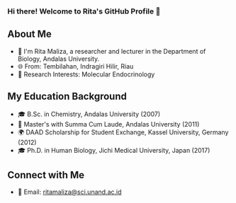 ### Hi there! Welcome to Rita's GitHub Profile 👋

## About Me
- 🔭 I'm Rita Maliza, a researcher and lecturer in the Department of Biology, Andalas University. 
- 🌐 From: Tembilahan, Indragiri Hilir, Riau
- 🔬 Research Interests: Molecular Endocrinology

## My Education Background
- 🎓 B.Sc. in Chemistry, Andalas University (2007)
- 🏅 Master's with Summa Cum Laude, Andalas University (2011)
- 🌍 DAAD Scholarship for Student Exchange, Kassel University, Germany (2012)
- 🎓 Ph.D. in Human Biology, Jichi Medical University, Japan (2017)

## Connect with Me
- 📧 Email: [ritamaliza@sci.unand.ac.id](mailto:ritamaliza@sci.unand.ac.id)

<!--
**ritamaliza/ritamaliza** is a ✨ _special_ ✨ repository because its `README.md` (this file) appears on your GitHub profile.

Here are some ideas to get you started:

- 🔭 I’m currently working on ...
- 🌱 I’m currently learning ...
- 👯 I’m looking to collaborate on ...
- 🤔 I’m looking for help with ...
- 💬 Ask me about ...
- 📫 How to reach me: ...
- 😄 Pronouns: ...
- ⚡ Fun fact: ...
-->
